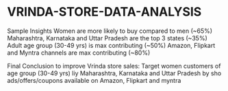 # VRINDA-STORE-DATA-ANALYSIS
Sample Insights
Women are more likely to buy compared to men (~65%)
Maharashtra, Karnataka and Uttar Pradesh are the top 3 states (~35%)
Adult age group (30-49 yrs) is max contributing (~50%)
Amazon, Flipkart and Myntra channels are max contributing (~80%)

Final Conclusion to improve Vrinda store sales:
Target women customers of age group (30-49 yrs) liy
Maharashtra, Karnataka and Uttar Pradesh by sho
ads/offers/coupons available on Amazon, Flipkart and myntra
